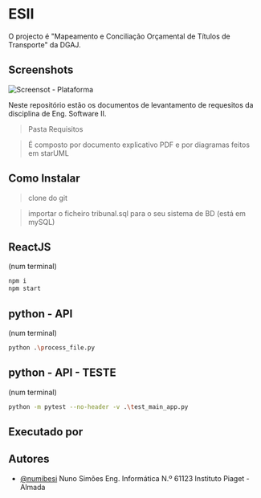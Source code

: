 # ESII

O projecto é "Mapeamento e Conciliação Orçamental de Títulos de Transporte" da DGAJ.

## Screenshots

![Screensot - Plataforma](https://wdx.pt/esii/screen1.png)

Neste repositório estão os documentos de levantamento de requesitos da disciplina de Eng. Software II.

> Pasta Requisitos

> É composto por documento explicativo PDF e por diagramas feitos em starUML

## Como Instalar

> clone do git

> importar o ficheiro tribunal.sql para o seu sistema de BD (está em mySQL)

## ReactJS
(num terminal)

```bash
npm i
npm start
```

## python - API
(num terminal)

```bash
python .\process_file.py
```

## python - API - TESTE
(num terminal)

```bash
python -m pytest --no-header -v .\test_main_app.py
```

## Executado por

## Autores

- [@numibesi](https://www.github.com/numibesi)
Nuno Simões Eng. Informática N.º 61123 Instituto Piaget - Almada
